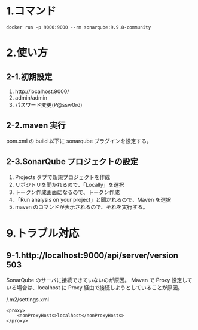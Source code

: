 # 1.コマンド

```
docker run -p 9000:9000 --rm sonarqube:9.9.8-community
```

# 2.使い方

## 2-1.初期設定

1. http://localhost:9000/
2. admin/admin
3. パスワード変更(P@ssw0rd)

## 2-2.maven 実行

pom.xml の build 以下に sonarqube プラグインを設定する。

## 2-3.SonarQube プロジェクトの設定

1. Projects タブで新規プロジェクトを作成
2. リポジトリを聞かれるので、「Locally」を選択
3. トークン作成画面になるので、トークン作成
4. 「Run analysis on your project」と聞かれるので、Maven を選択
5. maven のコマンドが表示されるので、それを実行する。

# 9.トラブル対応

## 9-1.http://localhost:9000/api/server/version 503

SonarQube のサーバに接続できていないのが原因。
Maven で Proxy 設定している場合は、localhost に Proxy 経由で接続しようとしていることが原因。

/.m2/settings.xml

```
<proxy>
    <nonProxyHosts>localhost</nonProxyHosts>
</proxy>
```
